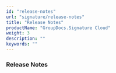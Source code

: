 ```yaml
---
id: "release-notes"
url: "signature/release-notes"
title: "Release Notes"
productName: "GroupDocs.Signature Cloud"
weight: 3
description: ""
keywords: ""
---
```


### Release Notes ###

